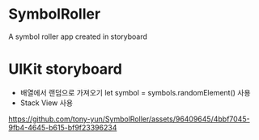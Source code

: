 # SymbolRoller
A symbol roller app created in storyboard

# UIKit storyboard
- 배열에서 랜덤으로 가져오기 let symbol = symbols.randomElement() 사용
- Stack View 사용
  
https://github.com/tony-yun/SymbolRoller/assets/96409645/4bbf7045-9fb4-4645-b615-bf9f23396234
